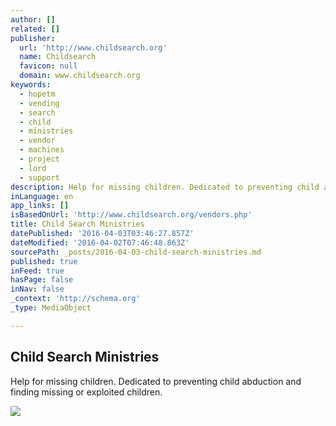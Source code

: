 ```yaml
---
author: []
related: []
publisher:
  url: 'http://www.childsearch.org'
  name: Childsearch
  favicon: null
  domain: www.childsearch.org
keywords:
  - hopetm
  - vending
  - search
  - child
  - ministries
  - vendor
  - machines
  - project
  - lord
  - support
description: Help for missing children. Dedicated to preventing child abduction and finding missing or exploited children.
inLanguage: en
app_links: []
isBasedOnUrl: 'http://www.childsearch.org/vendors.php'
title: Child Search Ministries
datePublished: '2016-04-03T03:46:27.857Z'
dateModified: '2016-04-02T07:46:48.863Z'
sourcePath: _posts/2016-04-03-child-search-ministries.md
published: true
inFeed: true
hasPage: false
inNav: false
_context: 'http://schema.org'
_type: MediaObject

---
```

<article style=""><h1>Child Search Ministries</h1><p>Help for missing children. Dedicated to preventing child abduction and finding missing or exploited children.</p><img src="http://www.childsearch.org/images/certificate_of_appreciation.png" /></article>